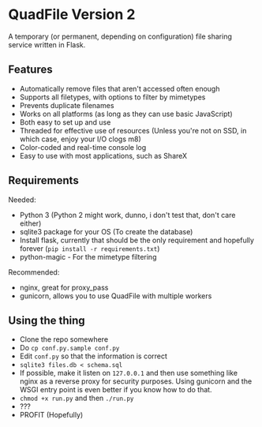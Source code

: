 # QuadFile Version 2

A temporary (or permanent, depending on configuration) file sharing service written in Flask.

## Features

* Automatically remove files that aren't accessed often enough
* Supports all filetypes, with options to filter by mimetypes
* Prevents duplicate filenames
* Works on all platforms (as long as they can use basic JavaScript)
* Both easy to set up and use
* Threaded for effective use of resources (Unless you're not on SSD, in which case, enjoy your I/O clogs m8)
* Color-coded and real-time console log
* Easy to use with most applications, such as ShareX

## Requirements

Needed:

* Python 3 (Python 2 might work, dunno, i don't test that, don't care either)
* sqlite3 package for your OS (To create the database)
* Install flask, currently that should be the only requirement and hopefully forever (``pip install -r requirements.txt``)
* python-magic - For the mimetype filtering

Recommended:

* nginx, great for proxy_pass
* gunicorn, allows you to use QuadFile with multiple workers

## Using the thing

* Clone the repo somewhere
* Do ``cp conf.py.sample conf.py``
* Edit ``conf.py`` so that the information is correct
* `sqlite3 files.db < schema.sql`
* If possible, make it listen on ``127.0.0.1`` and then use something like nginx as a reverse proxy for security purposes. Using gunicorn and the WSGI entry point is even better if you know how to do that.
* ``chmod +x run.py`` and then ``./run.py``
* ???
* PROFIT (Hopefully)